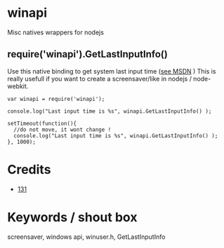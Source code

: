 # winapi
Misc natives wrappers for nodejs

## require('winapi').GetLastInputInfo()
Use this native binding to get system last input time ([see MSDN](https://msdn.microsoft.com/en-us/library/windows/desktop/ms646302%28v=vs.85%29.aspx) )
This is really usefull if you want to create a screensaver/like in nodejs / node-webkit.

```
var winapi = require('winapi');

console.log("Last input time is %s", winapi.GetLastInputInfo() );

setTimeout(function(){
  //do not move, it wont change !
  console.log("Last input time is %s", winapi.GetLastInputInfo() );
}, 1000);

```


# Credits
* [131](mailto:131.js@cloudyks.org)


# Keywords / shout box
screensaver, windows api, winuser.h, GetLastInputInfo

